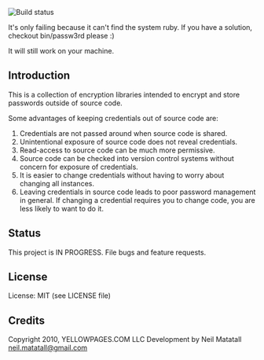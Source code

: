 ![Build status](https://secure.travis-ci.org/oreoshake/passw3rd.png)

It's only failing because it can't find the system ruby.  If you have a solution, checkout bin/passw3rd please :)

It will still work on your machine.

Introduction
------------------------------------------------------------------------------

This is a collection of encryption libraries intended to encrypt and store
passwords outside of source code.

Some advantages of keeping credentials out of source code are:

1. Credentials are not passed around when source code is shared.
2. Unintentional exposure of source code does not reveal credentials.
3. Read-access to source code can be much more permissive.
4. Source code can be checked into version control systems without concern
   for exposure of credentials.
5. It is easier to change credentials without having to worry about changing
   all instances.
6. Leaving credentials in source code leads to poor password management in
   general. If changing a credential requires you to change code, you are less
   likely to want to do it. 


Status
------------------------------------------------------------------------------

This project is IN PROGRESS. File bugs and feature requests.


License
------------------------------------------------------------------------------

License: MIT (see LICENSE file)


Credits
------------------------------------------------------------------------------

Copyright 2010, YELLOWPAGES.COM LLC
Development by Neil Matatall <neil.matatall@gmail.com>

